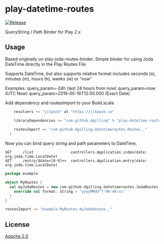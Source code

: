 # play-datetime-routes

[![Release](https://jitpack.io/v/dgilling/play-datetime-routes.svg)](https://jitpack.io/#dgilling/play-datetime-routes)

QueryString / Path Binder for Play 2.x

## Usage

Based originally on play-joda-routes-binder. Simple binder for using
Joda DateTime directly in the Play Routes File.

Supports DateTime, but also supports relative format includes seconds (s), minutes (m), hours (h), weeks (w) or “now” 
 
Examples:
query_param=-24h                    (last 24 hours from now)
query_param=now 	                (UTC Now)
query_param=2016-05-16T12:00.000    (Exact Date)

Add dependency and routesImport to your Build.scala

```scala
    resolvers += "jitpack" at "https://jitpack.io"

	libraryDependencies += "com.github.dgilling" % "play-datetime-routes" % "0.1.0"	
    
    routesImport += "com.github.dgilling.datetimeroutes.Routes._"
  )
```

Now you can bind query string and path parameters to DateTime.
```
GET     /list                 controllers.Application.index(date: org.joda.time.LocalDate)
GET     /entry/$date<[0-9]+>  controllers.Application.entry(date: org.joda.time.LocalDate)
```


```scala
package example

object MyRoutes {
  val myJodaRoutes = new com.github.dgilling.datetimeroutes.JodaRoutes {
    override val format: String = "yyyyMMdd'T'HH:mm:ss"
  }
}
```

```scala
routesImport += "example.MyRoutes.myJodaRoutes._"
```


## License
[Apache 2.0](http://www.apache.org/licenses/LICENSE-2.0)
